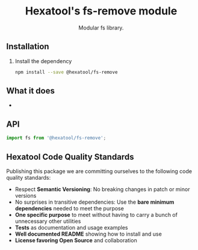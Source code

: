 <h1 align="center">
  Hexatool's fs-remove module 
</h1>

<p align="center">
  Modular fs library.
</p>

## Installation

1. Install the dependency
   ```bash
   npm install --save @hexatool/fs-remove
   ```

## What it does

- 

## API

```typescript
import fs from '@hexatool/fs-remove';
```

## Hexatool Code Quality Standards

Publishing this package we are committing ourselves to the following code quality standards:

- Respect **Semantic Versioning**: No breaking changes in patch or minor versions
- No surprises in transitive dependencies: Use the **bare minimum dependencies** needed to meet the purpose
- **One specific purpose** to meet without having to carry a bunch of unnecessary other utilities
- **Tests** as documentation and usage examples
- **Well documented README** showing how to install and use
- **License favoring Open Source** and collaboration
